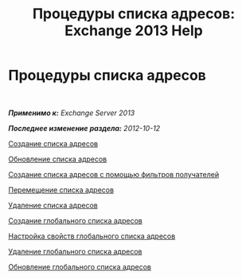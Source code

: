 ﻿---
title: 'Процедуры списка адресов: Exchange 2013 Help'
TOCTitle: Процедуры списка адресов
ms:assetid: 44c87349-964b-4700-9ce9-87bd4cb2249e
ms:mtpsurl: https://technet.microsoft.com/ru-ru/library/Aa997686(v=EXCHG.150)
ms:contentKeyID: 50487939
ms.date: 04/30/2018
mtps_version: v=EXCHG.150
ms.translationtype: HT
---

# Процедуры списка адресов

 

_**Применимо к:** Exchange Server 2013_

_**Последнее изменение раздела:** 2012-10-12_

[Создание списка адресов](create-an-address-list-exchange-2013-help.md)

[Обновление списка адресов](update-an-address-list-exchange-2013-help.md)

[Создание списка адресов с помощью фильтров получателей](https://docs.microsoft.com/ru-ru/exchange/address-books/address-lists/use-recipient-filters-to-create-an-address-list)

[Перемещение списка адресов](move-an-address-list-exchange-2013-help.md)

[Удаление списка адресов](remove-an-address-list-exchange-2013-help.md)

[Создание глобального списка адресов](https://docs.microsoft.com/ru-ru/exchange/address-books/address-lists/create-global-address-list)

[Настройка свойств глобального списка адресов](https://docs.microsoft.com/ru-ru/exchange/address-books/address-lists/configure-global-address-list-properties)

[Удаление глобального списка адресов](https://docs.microsoft.com/ru-ru/exchange/address-books/address-lists/remove-a-global-address-list)

[Обновление глобального списка адресов](update-a-global-address-list-exchange-2013-help.md)

